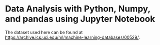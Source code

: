 # Data Analysis with Python, Numpy, and pandas using Jupyter Notebook
The dataset used here can be found at https://archive.ics.uci.edu/ml/machine-learning-databases/00529/.
